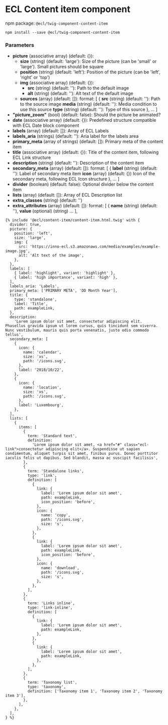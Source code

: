 # ECL Content item component

npm package: `@ecl/twig-component-content-item`

```shell
npm install --save @ecl/twig-component-content-item
```

### Parameters

- **picture** (associative array) (default: {}):
  - **size** (string) (default: 'large'): Size of the picture (can be 'small' or 'large'). Small pictures should be square
  - **position** (string) (default: 'left'): Position of the picture (can be 'left', 'right' or 'top')
  - **img** (associative array) (default: {}):
    - **src** (string) (default: ''): Path to the default image
    - **alt** (string) (default: ''): Alt text of the default image
  - **sources** (array) (default: []): format: [
    {
    **src** (string) (default: ''): Path to the source image
    **media** (string) (default: ''): Media condition to use this source
    **type** (string) (default: ''): Type of this source
    },
    ...
    ]
- **"picture_zoom"** (bool) (default: false): Should the picture be animated?
- **date** (associative array) (default: {}): Predefined structure compatible with ECL Date block component
- **labels** (array) (default: []): Array of ECL Labels
- **labels_aria** (strings) (default: ''): Aria label for the labels area
- **primary_meta** (array of strings) (default: []): Primary meta of the content item
- **title** (associative array) (default: {}): Title of the content item, following ECL Link structure
- **description** (string) (default: ''): Description of the content item
- **secondary_meta** (array) (default: []): format: [
  {
  **label** (string) (default: ''): Label of secondary meta item
  **icon** (array) (default: {}) Icon of the secondary meta, following ECL Icon structure
  },
  ...
  ]
- **divider** (boolean) (default: false): Optional divider below the content item
- **lists** (array) (default: []): Array of ECL Description list
- **extra_classes** (string) (default: '')
- **extra_attributes** (array) (default: []): format: [
  {
  **name** (string) (default: ''),
  **value** (optional) (string)
  ...
  ],

<!-- prettier-ignore -->
```twig
{% include '@ecl/content-item/content-item.html.twig' with { 
  divider: true,
  picture: {
    position: 'left',
    size: 'large',
    img: {
      src: 'https://inno-ecl.s3.amazonaws.com/media/examples/example-image.jpg',
      alt: 'Alt text of the image',
    },
  },
  labels: [
    { label: 'highlight', variant: 'highlight' },
    { label: 'high importance', variant: 'high' },
  ],
  labels_aria: 'Labels',
  primary_meta: ['PRIMARY META', 'DD Month Year'],
  title: {
    type: 'standalone',
    label: 'Title',
    path: exampleLink,
  },
  description:
    'Lorem ipsum dolor sit amet, consectetur adipiscing elit. Phasellus gravida ipsum ut lorem cursus, quis tincidunt sem viverra. Nunc vestibulum, mauris quis porta venenatis, justo odio commodo tellus',
  secondary_meta: [
    {
      icon: {
        name: 'calendar',
        size: 'xs',
        path: '/icons.svg',
      },
      label: '2018/10/22',
    },
    {
      icon: {
        name: 'location',
        size: 'xs',
        path: '/icons.svg',
      },
      label: 'Luxembourg',
    },
  ],
  lists: [
    {
      items: [
        {
          term: 'Standard text',
          definition:
            'Lorem ipsum dolor sit amet, <a href="#" class="ecl-link">consectetur adipiscing elit</a>. Suspendisse ut sapien condimentum, aliquet turpis sit amet, finibus purus. Donec porttitor iaculis felis ut dapibus. Sed blandit, massa ac suscipit facilisis',
        },
        {
          term: 'Standalone links',
          type: 'link',
          definition: [
            {
              link: {
                label: 'Lorem ipsum dolor sit amet',
                path: exampleLink,
                icon_position: 'before',
              },
              icon: {
                name: 'copy',
                path: '/icons.svg',
                size: 's',
              },
            },
            {
              link: {
                label: 'Lorem ipsum dolor sit amet',
                path: exampleLink,
                icon_position: 'before',
              },
              icon: {
                name: 'download',
                path: '/icons.svg',
                size: 's',
              },
            },
          ],
        },
        {
          term: 'Links inline',
          type: 'link-inline',
          definition: [
            {
              link: {
                label: 'Lorem ipsum dolor sit amet',
                path: exampleLink,
              },
            },
            {
              link: {
                label: 'Lorem ipsum dolor sit amet',
                path: exampleLink,
              },
            },
          ],
        },
        {
          term: 'Taxonomy list',
          type: 'taxonomy',
          definition: ['Taxonomy item 1', 'Taxonomy item 2', 'Taxonomy item 3'],
        },
      ],
    },
  ],
} %}
```

